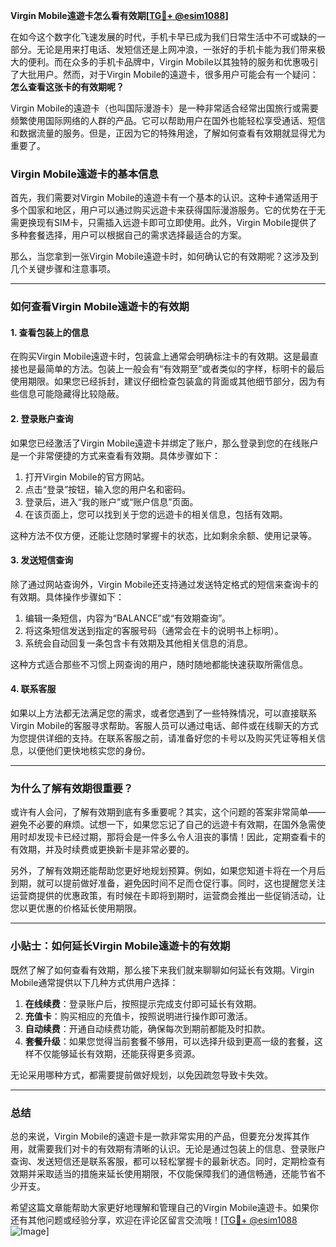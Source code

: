 **Virgin Mobile遠遊卡怎么看有效期[[TG💪+ @esim1088](https://t.me/s/esim1088)]**

在如今这个数字化飞速发展的时代，手机卡早已成为我们日常生活中不可或缺的一部分。无论是用来打电话、发短信还是上网冲浪，一张好的手机卡能为我们带来极大的便利。而在众多的手机卡品牌中，Virgin Mobile以其独特的服务和优惠吸引了大批用户。然而，对于Virgin Mobile的遠遊卡，很多用户可能会有一个疑问：**怎么查看这张卡的有效期呢？**

Virgin Mobile的遠遊卡（也叫国际漫游卡）是一种非常适合经常出国旅行或需要频繁使用国际网络的人群的产品。它可以帮助用户在国外也能轻松享受通话、短信和数据流量的服务。但是，正因为它的特殊用途，了解如何查看有效期就显得尤为重要了。

### **Virgin Mobile遠遊卡的基本信息**

首先，我们需要对Virgin Mobile的遠遊卡有一个基本的认识。这种卡通常适用于多个国家和地区，用户可以通过购买远遊卡来获得国际漫游服务。它的优势在于无需更换现有SIM卡，只需插入远遊卡即可立即使用。此外，Virgin Mobile提供了多种套餐选择，用户可以根据自己的需求选择最适合的方案。

那么，当您拿到一张Virgin Mobile遠遊卡时，如何确认它的有效期呢？这涉及到几个关键步骤和注意事项。

---

### **如何查看Virgin Mobile遠遊卡的有效期**

#### **1. 查看包装上的信息**
在购买Virgin Mobile遠遊卡时，包装盒上通常会明确标注卡的有效期。这是最直接也是最简单的方法。包装上一般会有“有效期至”或者类似的字样，标明卡的最后使用期限。如果您已经拆封，建议仔细检查包装盒的背面或其他细节部分，因为有些信息可能隐藏得比较隐蔽。

#### **2. 登录账户查询**
如果您已经激活了Virgin Mobile遠遊卡并绑定了账户，那么登录到您的在线账户是一个非常便捷的方式来查看有效期。具体步骤如下：

1. 打开Virgin Mobile的官方网站。
2. 点击“登录”按钮，输入您的用户名和密码。
3. 登录后，进入“我的账户”或“账户信息”页面。
4. 在该页面上，您可以找到关于您的远遊卡的相关信息，包括有效期。

这种方法不仅方便，还能让您随时掌握卡的状态，比如剩余余额、使用记录等。

#### **3. 发送短信查询**
除了通过网站查询外，Virgin Mobile还支持通过发送特定格式的短信来查询卡的有效期。具体操作步骤如下：

1. 编辑一条短信，内容为“BALANCE”或“有效期查询”。
2. 将这条短信发送到指定的客服号码（通常会在卡的说明书上标明）。
3. 系统会自动回复一条包含卡有效期及其他相关信息的消息。

这种方式适合那些不习惯上网查询的用户，随时随地都能快速获取所需信息。

#### **4. 联系客服**
如果以上方法都无法满足您的需求，或者您遇到了一些特殊情况，可以直接联系Virgin Mobile的客服寻求帮助。客服人员可以通过电话、邮件或在线聊天的方式为您提供详细的支持。在联系客服之前，请准备好您的卡号以及购买凭证等相关信息，以便他们更快地核实您的身份。

---

### **为什么了解有效期很重要？**

或许有人会问，了解有效期到底有多重要呢？其实，这个问题的答案非常简单——避免不必要的麻烦。试想一下，如果您忘记了自己的远遊卡有效期，在国外急需使用时却发现卡已经过期，那将会是一件多么令人沮丧的事情！因此，定期查看卡的有效期，并及时续费或更换新卡是非常必要的。

另外，了解有效期还能帮助您更好地规划预算。例如，如果您知道卡将在一个月后到期，就可以提前做好准备，避免因时间不足而仓促行事。同时，这也提醒您关注运营商提供的优惠政策，有时候在卡即将到期时，运营商会推出一些促销活动，让您以更优惠的价格延长使用期限。

---

### **小贴士：如何延长Virgin Mobile遠遊卡的有效期**

既然了解了如何查看有效期，那么接下来我们就来聊聊如何延长有效期。Virgin Mobile通常提供以下几种方式供用户选择：

1. **在线续费**：登录账户后，按照提示完成支付即可延长有效期。
2. **充值卡**：购买相应的充值卡，按照说明进行操作即可激活。
3. **自动续费**：开通自动续费功能，确保每次到期前都能及时扣款。
4. **套餐升级**：如果您觉得当前套餐不够用，可以选择升级到更高一级的套餐，这样不仅能够延长有效期，还能获得更多资源。

无论采用哪种方式，都需要提前做好规划，以免因疏忽导致卡失效。

---

### **总结**

总的来说，Virgin Mobile的遠遊卡是一款非常实用的产品，但要充分发挥其作用，就需要我们对卡的有效期有清晰的认识。无论是通过包装上的信息、登录账户查询、发送短信还是联系客服，都可以轻松掌握卡的最新状态。同时，定期检查有效期并采取适当的措施来延长使用期限，不仅能保障我们的通信畅通，还能节省不少开支。

希望这篇文章能帮助大家更好地理解和管理自己的Virgin Mobile遠遊卡。如果你还有其他问题或经验分享，欢迎在评论区留言交流哦！[[TG💪+ @esim1088](https://t.me/s/esim1088) ![Image](https://i.postimg.cc/4NQfJmqS/Snipaste-2025-05-13-00-14-12.png)]